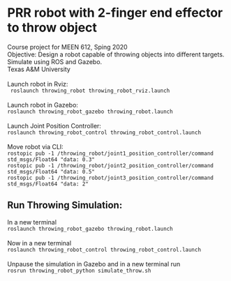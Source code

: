# PRR robot with 2-finger end effector to throw object
Course project for MEEN 612, Sping 2020
<br>
Objective: Design a robot capable of throwing objects into different targets. Simulate using ROS and Gazebo.
<br>
Texas A&M University
<br><br>
Launch robot in Rviz:<br>
`` roslaunch throwing_robot throwing_robot_rviz.launch``
<br><br>
Launch robot in Gazebo:<br>
``roslaunch throwing_robot_gazebo throwing_robot.launch ``
<br><br>
Launch Joint Position Controller:<br>
``roslaunch throwing_robot_control throwing_robot_control.launch ``
<br><br>
Move robot via CLI:<br>
``rostopic pub -1 /throwing_robot/joint1_position_controller/command std_msgs/Float64 "data: 0.3"``<br>
``rostopic pub -1 /throwing_robot/joint2_position_controller/command std_msgs/Float64 "data: 0.5"``<br>
``rostopic pub -1 /throwing_robot/joint3_position_controller/command std_msgs/Float64 "data: 2"``<br>

## Run Throwing Simulation:<br>
In a new terminal<br>
``roslaunch throwing_robot_gazebo throwing_robot.launch``
<br><br>
Now in a new terminal <br>
``roslaunch throwing_robot_control throwing_robot_control.launch``
<br><br>
Unpause the simulation in Gazebo and in a new terminal run<br>
``rosrun throwing_robot_python simulate_throw.sh``
